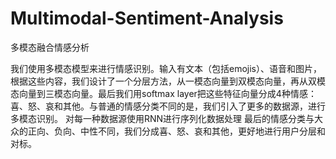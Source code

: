 # Multimodal-Sentiment-Analysis
多模态融合情感分析

我们使用多模态模型来进行情感识别。输入有文本（包括emojis）、语音和图片，根据这些内容，我们设计了一个分层方法，从一模态向量到双模态向量，再从双模态向量到三模态向量。最后我们用softmax layer把这些特征向量分成4种情感：喜、怒、哀和其他。与普通的情感分类不同的是，我们引入了更多的数据源，进行多模态识别。
对每一种数据源使用RNN进行序列化数据处理
最后的情感分类与大众的正向、负向、中性不同，我们分成喜、怒、哀和其他，更好地进行用户分层和对标。
